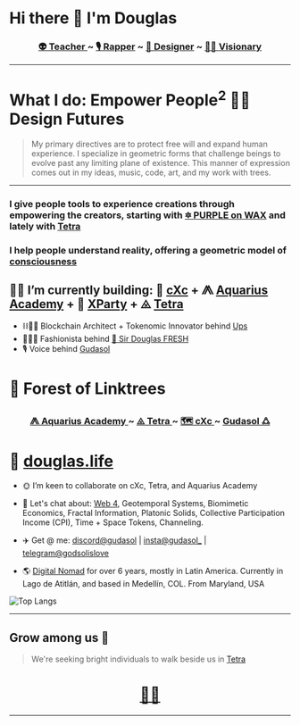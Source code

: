 # Hi there 👋 I'm Douglas 
<h3 align="center"><b>
 <a href="https://in.aquarius.academy">👽 Teacher </a> ~ 
 <a href="https://open.spotify.com/playlist/2WEKrYq0mht0kyFguEcYzi">🎙 Rapper</a> ~ 
 <a href="https://www.redbubble.com/people/SirDouglasFresh/shop">🎨 Designer</a> ~ 
 <a href="https://gudasol.gumroad.com">🧙‍♂️ Visionary</a>
</b>
</h3>

--- 

# What I do: Empower People<sup>2</sup> 💫🙏 Design Futures

> My primary directives are to protect free will and expand human experience. I specialize in geometric forms that challenge beings to evolve past any limiting plane of existence. This manner of expression comes out in my ideas, music, code, art, and my work with trees.

___

### I give people tools to experience creations through empowering the creators, starting with [🔯 PURPLE on WAX](https://github.com/currentxchange/purple-explainer) and lately with [Tetra](https://know.tetra.earth/)

### I help people understand reality, offering a geometric model of [consciousness](https://aquarius.academy/learn/universal-consciousness-densities-dimensions-matrices-grids/)

## 👷‍♂️ I’m currently building: 🔺 [cXc](https://cxc.world) + ⨇ [Aquarius Academy](https://aquarius.academy/) + 🦾 [XParty](https://xparty.win) + ⨻ [Tetra](https://tetra.earth)

- ⛓👷‍♂️ Blockchain Architect + Tokenomic Innovator behind [Ups](https://github.com/currentxchange/ups) 
- 🧙‍♂️🎇 Fashionista behind [🔮 Sir Douglas FRESH](https://www.redbubble.com/people/SirDouglasFresh/shop)
- 🎙 Voice behind [Gudasol](https://open.spotify.com/playlist/2WEKrYq0mht0kyFguEcYzi)

# 🌳 Forest of Linktrees

<h3 align="center"><b>
 <a href="https://linktr.ee/aquariusacademy"> ⨇ Aquarius Academy </a> ~ 
 <a href="https://linktr.ee/tetra.earth"> ⨻ Tetra </a> ~ 
 <a href="https://linktr.ee/cXc.world"> 🗺 cXc </a> ~ 
 <a href="https://linktr.ee/gudasol"> Gudasol 🜛 </a> 
</b>
</h3>


# 🏡 **[douglas.life](https://douglas.life/)** 


- 🌞 I’m keen to collaborate on cXc, Tetra, and Aquarius Academy
- 💬 Let's chat about: [Web 4](https://github.com/dougbutner/web-4), Geotemporal Systems, Biomimetic Economics, Fractal Information, Platonic Solids, Collective Participation Income (CPI), Time + Space Tokens, Channeling.
- ✈️ Get @ me: [discord@gudasol](https://discord.gg/MrRXZYhHfp) | [insta@gudasol_](https://instagram.com/gudasol) | [telegram@godsolislove](https://tg.me/godsolislove)

- 🌎 [Digital Nomad](https://gudasol.gumroad.com/l/become-digital-nomad) for over 6 years, mostly in Latin America. Currently in Lago de Atitlán, and based in Medellín, COL. From Maryland, USA

![Top Langs](https://github-readme-stats.vercel.app/api/top-langs/?username=dougbutner&layout=donut)

___   

## Grow among us 🤝
> We're seeking bright individuals to walk beside us in [Tetra](https://t.me/tetragrids)
 
<h1 align="center">
<a href="https://linktr.ee/gudasol">🔗🌳</a>
</h1>

___  
